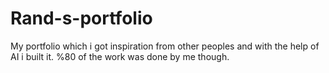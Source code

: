 # Rand-s-portfolio
My portfolio which i got inspiration from other peoples and with the help of AI i built it. %80 of the work was done by me though.
